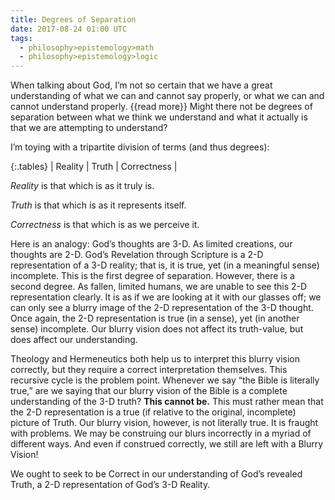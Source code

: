 ```yaml
---
title: Degrees of Separation
date: 2017-08-24 01:00 UTC
tags:
  - philosophy>epistemology>math
  - philosophy>epistemology>logic
---
```


When talking about God, I’m not so certain that we have a great understanding of what we can and cannot say properly, or what we can and cannot understand properly. {{read more}} Might there not be degrees of separation between what we think we understand and what it actually is that we are attempting to understand?

I’m toying with a tripartite division of terms (and thus degrees):

{:.tables}
| Reality | Truth | Correctness |

_Reality_ is that which is as it truly is.

_Truth_ is that which is as it represents itself.

_Correctness_ is that which is as we perceive it.

Here is an analogy: God’s thoughts are 3-D. As limited creations, our thoughts are 2-D. God’s Revelation through Scripture is a 2-D representation of a 3-D reality; that is, it is true, yet (in a meaningful sense) incomplete. This is the first degree of separation. However, there is a second degree. As fallen, limited humans, we are unable to see this 2-D representation clearly. It is as if we are looking at it with our glasses off; we can only see a blurry image of the 2-D representation of the 3-D thought. Once again, the 2-D representation is true (in a sense), yet (in another sense) incomplete. Our blurry vision does not affect its truth-value, but does affect our understanding.

Theology and Hermeneutics both help us to interpret this blurry vision correctly, but they require a correct interpretation themselves. This recursive cycle is the problem point. Whenever we say “the Bible is literally true,” are we saying that our blurry vision of the Bible is a complete understanding of the 3-D truth? **This cannot be.** This must rather mean that the 2-D representation is a true (if relative to the original, incomplete) picture of Truth. Our blurry vision, however, is not literally true. It is fraught with problems. We may be construing our blurs incorrectly in a myriad of different ways. And even if construed correctly, we still are left with a Blurry Vision!

We ought to seek to be Correct in our understanding of God’s revealed Truth, a 2-D representation of God’s 3-D Reality.
